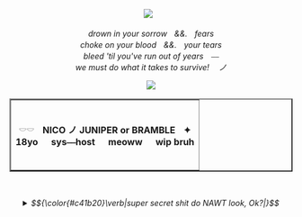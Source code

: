 <p align="center">
</a>
<img src="https://komarev.com/ghpvc/?username=jukejoints&color=c41b20&base=1000&style=flat&label=txt" />⠀
<p align="center">
  
<p align="center">
<i>drown in your sorrowㅤ&&.ㅤfears
  <br>
choke on your bloodㅤ&&.ㅤyour tears
  <br>
bleed 'til you've run out of yearsㅤ⎯⎯
  <br>
we must do what it takes to survive!ㅤ ノ <i>
  
<p align="center">
  <img src="https://i.ibb.co/HDmMbXR5/TAKE-A-BITE.png"/>
</p>

   <div align="center">
<table border="2">
     <tr>
       <td>
         <br>
<p align="center">
 𓎠𓎠ㅤ<b>NICO ノ JUNIPER or BRAMBLEㅤ✦
     <br>
18yo⠀⠀sys⎯⎯host⠀⠀meoww⠀⠀wip bruh
</p>

 <br>
    </td>
  </tr>
</table>

<p align="center">
  <img src=""/>
</p>

  <br>

<details>
              <summary> <td>$${\color{#c41b20}\verb|super secret shit do NAWT look, Ok?|}$$</td></summary>
11:07 PM[this a bird] I was thinking if ramen deltaruen my bad
  <br>
11:07 PM[this a bird] Kills mehelf
    <br>
twinklander , w2i.] together we are twinks
06:20 PM[homElander] yes

<p align="center">
  <img src="https://i.pinimg.com/736x/d6/d6/8d/d6d68dbaa0860d0465f8b53bc3ec6def.jpg"/>
</p>
